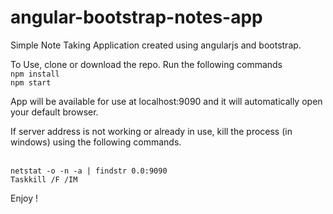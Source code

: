 # angular-bootstrap-notes-app
Simple Note Taking Application created using angularjs and bootstrap.

To Use, clone or download the repo.
Run the following commands
<br/>
<code>npm install</code>
<br/>
<code>npm start</code>

App will be available for use at localhost:9090 and it will automatically open your default browser.

If server address is not working or already in use, kill the process (in windows) using the following commands.

<br/>
<code>netstat -o -n -a | findstr 0.0:9090</code>
<br/>
<code>Taskkill /F /IM</code>


Enjoy !
